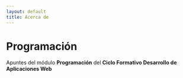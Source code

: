 ```yaml
---
layout: default
title: Acerca de
---
```

# Programación

Apuntes del módulo **Programación** del **Ciclo Formativo Desarrollo de Aplicaciones Web**
